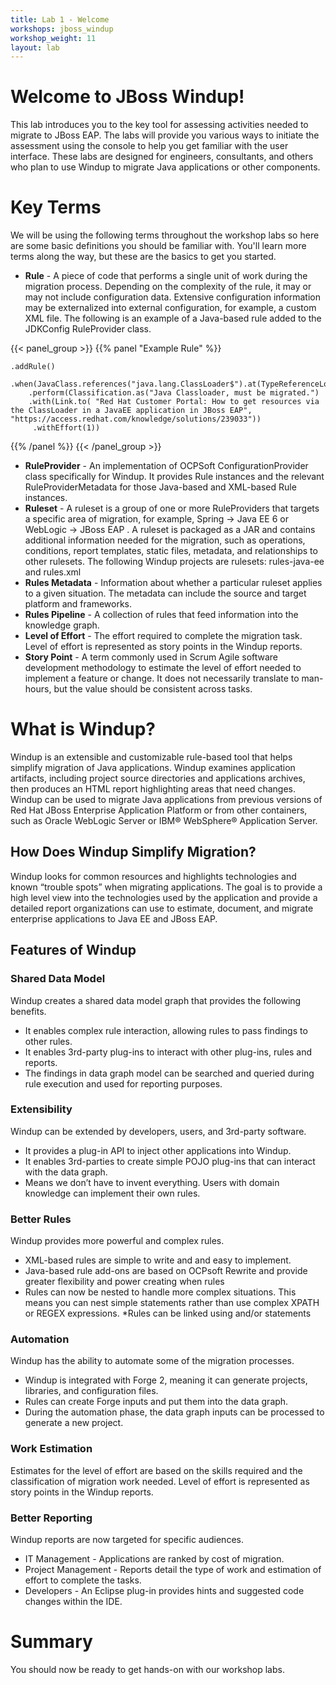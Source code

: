 ```yaml
---
title: Lab 1 - Welcome
workshops: jboss_windup
workshop_weight: 11
layout: lab
---
```


# Welcome to JBoss Windup!
This lab introduces you to the key tool for assessing activities needed to migrate to JBoss EAP.  The labs will provide you various ways to initiate the assessment using the console to help you get familiar with the user interface.  These labs are designed for engineers, consultants, and others who plan to use Windup to migrate Java applications or other components.

# Key Terms
We will be using the following terms throughout the workshop labs so here are some basic definitions you should be familiar with.  You'll learn more terms along the way, but these are the basics to get you started.

* **Rule** - A piece of code that performs a single unit of work during the migration process. Depending on the complexity of the rule, it may or may not include configuration data. Extensive configuration information may be externalized into external configuration, for example, a custom XML file. The following is an example of a Java-based rule added to the JDKConfig RuleProvider class.

{{< panel_group >}}
{{% panel "Example Rule" %}}

~~~~
.addRule()

.when(JavaClass.references("java.lang.ClassLoader$").at(TypeReferenceLocation.TYPE))
    .perform(Classification.as("Java Classloader, must be migrated.")
    .with(Link.to( "Red Hat Customer Portal: How to get resources via the ClassLoader in a JavaEE application in JBoss EAP", "https://access.redhat.com/knowledge/solutions/239033"))
     .withEffort(1))
~~~~

{{% /panel %}}
{{< /panel_group >}}


* **RuleProvider** - An implementation of OCPSoft ConfigurationProvider class specifically for Windup. It provides Rule instances and the relevant RuleProviderMetadata for those Java-based and XML-based Rule instances.
* **Ruleset** - A ruleset is a group of one or more RuleProviders that targets a specific area of migration, for example, Spring → Java EE 6 or WebLogic → JBoss EAP . A ruleset is packaged as a JAR and contains additional information needed for the migration, such as operations, conditions, report templates, static files, metadata, and relationships to other rulesets. The following Windup projects are rulesets: rules-java-ee and rules.xml
* **Rules Metadata** - Information about whether a particular ruleset applies to a given situation. The metadata can include the source and target platform and frameworks.
* **Rules Pipeline** - A collection of rules that feed information into the knowledge graph.
* **Level of Effort** - The effort required to complete the migration task.  Level of effort is represented as story points in the Windup reports.
* **Story Point** - A term commonly used in Scrum Agile software development methodology to estimate the level of effort needed to implement a feature or change. It does not necessarily translate to man-hours, but the value should be consistent across tasks. 

# What is Windup?
Windup is an extensible and customizable rule-based tool that helps simplify migration of Java applications. Windup examines application artifacts, including project source directories and applications archives, then produces an HTML report highlighting areas that need changes. Windup can be used to migrate Java applications from previous versions of Red Hat JBoss Enterprise Application Platform or from other containers, such as Oracle WebLogic Server or IBM® WebSphere® Application Server.

##  How Does Windup Simplify Migration?
Windup looks for common resources and highlights technologies and known “trouble spots” when migrating applications. The goal is to provide a high level view into the technologies used by the application and provide a detailed report organizations can use to estimate, document, and migrate enterprise applications to Java EE and JBoss EAP.


##  Features of Windup
### Shared Data Model
Windup creates a shared data model graph that provides the following benefits.
* It enables complex rule interaction, allowing rules to pass findings to other rules.
* It enables 3rd-party plug-ins to interact with other plug-ins, rules and reports.
* The findings in data graph model can be searched and queried during rule execution and used for reporting purposes.

### Extensibility
Windup can be extended by developers, users, and 3rd-party software.
* It provides a plug-in API to inject other applications into Windup.
* It enables 3rd-parties to create simple POJO plug-ins that can interact with the data graph.
* Means we don’t have to invent everything. Users with domain knowledge can implement their own rules.

### Better Rules
Windup provides more powerful and complex rules.
* XML-based rules are simple to write and and easy to implement.
* Java-based rule add-ons are based on OCPsoft Rewrite and provide greater flexibility and power creating when rules
* Rules can now be nested to handle more complex situations. This means you can nest simple statements rather than use complex XPATH or REGEX expressions. *Rules can be linked using and/or statements 

### Automation
Windup has the ability to automate some of the migration processes.
* Windup is integrated with Forge 2, meaning it can generate projects, libraries, and configuration files.
* Rules can create Forge inputs and put them into the data graph.
* During the automation phase, the data graph inputs can be processed to generate a new project.

### Work Estimation
Estimates for the level of effort are based on the skills required and the classification of migration work needed. Level of effort is represented as story points in the Windup reports.

### Better Reporting
Windup reports are now targeted for specific audiences.
* IT Management - Applications are ranked by cost of migration.
* Project Management - Reports detail the type of work and estimation of effort to complete the tasks.
* Developers - An Eclipse plug-in provides hints and suggested code changes within the IDE.

# Summary
You should now be ready to get hands-on with our workshop labs.
